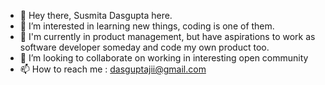 - 👋 Hey there, Susmita Dasgupta here. 
- 👀 I’m interested in learning new things, coding is one of them.
- 🌱 I'm currently in product management, but have aspirations to work as software developer someday and code my own product too.
- 💞️ I’m looking to collaborate on working in interesting open community
- 📫 How to reach me : dasguptajii@gmail.com
<!---
dasguptajii/dasguptajii is a ✨ special ✨ repository because its `README.md` (this file) appears on your GitHub profile.
You can click the Preview link to take a look at your changes.
--->
